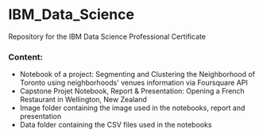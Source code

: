 # IBM_Data_Science
Repository for the IBM Data Science Professional Certificate

### Content:
* Notebook of a project: Segmenting and Clustering the Neighborhood of Toronto using neighborhoods' venues information via Foursquare API
* Capstone Projet Notebook, Report & Presentation: Opening a French Restaurant in Wellington, New Zealand
* Image folder containing the image used in the notebooks, report and presentation
* Data folder containing the CSV files used in the notebooks
